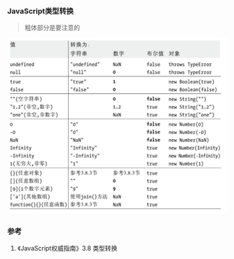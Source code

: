 ### JavaScript类型转换
> 粗体部分是要注意的

![](images/QQ20160810-0@2x.png)


### 参考
1. 《JavaScript权威指南》3.8 类型转换
